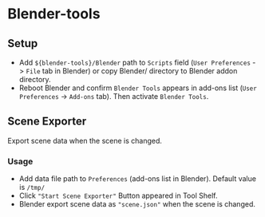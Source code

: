 # Blender-tools

## Setup

- Add `${blender-tools}/Blender` path to `Scripts` field (`User Preferences` -> `File` tab in Blender) or copy  Blender/ directory to Blender addon directory.
- Reboot Blender and confirm `Blender Tools` appears in add-ons list (`User Preferences` -> `Add-ons` tab). Then activate `Blender Tools`.

## Scene Exporter
Export scene data when the scene is changed.

### Usage
- Add data file path to `Preferences` (add-ons list in Blender). Default value is `/tmp/`
- Click `"Start Scene Exporter"` Button appeared in Tool Shelf.
- Blender export scene data as `"scene.json"` when the scene is changed.

